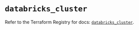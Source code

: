 # `databricks_cluster`

Refer to the Terraform Registry for docs: [`databricks_cluster`](https://registry.terraform.io/providers/databricks/databricks/1.61.0/docs/resources/cluster).
